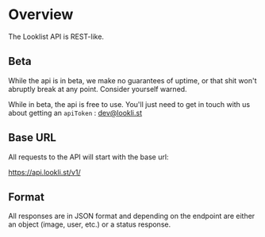 # Overview

The Looklist API is REST-like.

## Beta

While the api is in beta, we make no guarantees of uptime, or that shit won't abruptly break at any point.  Consider yourself warned.

While in beta, the api is free to use.  You'll just need to get in touch with us about getting an ```apiToken``` : [dev@lookli.st](mailto:dev@lookli.st)

## Base URL

All requests to the API will start with the base url:

https://api.lookli.st/v1/

## Format

All responses are in JSON format and depending on the endpoint are either an object (image, user, etc.) or a status response.

